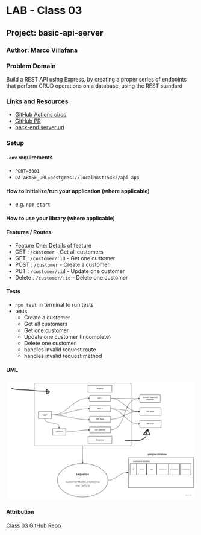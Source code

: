 # LAB - Class 03

## Project: basic-api-server

### Author: Marco Villafana

### Problem Domain  

Build a REST API using Express, by creating a proper series of endpoints that perform CRUD operations on a database, using the REST standard

### Links and Resources

- [GitHub Actions ci/cd](https://github.com/villafanam/basic-api-server/actions) 
- [GitHub PR](https://github.com/villafanam/basic-api-server/pull/1)
- [back-end server url](https://basic-api-server-fv7n.onrender.com)


### Setup

#### `.env` requirements 

- `PORT=3001`
- `DATABASE_URL=postgres://localhost:5432/api-app`

#### How to initialize/run your application (where applicable)

- e.g. `npm start`

#### How to use your library (where applicable)

#### Features / Routes

- Feature One: Details of feature
- GET : `/customer` - Get all customers
- GET : `/customer/:id` - Get one customer
- POST : `/customer` - Create a customer
- PUT : `/customer/:id` - Update one customer
- Delete : `/customer/:id` - Delete one customer

#### Tests

- `npm test` in terminal to run tests
- tests
  - Create a customer
  - Get all customers
  - Get one customer
  - Update one customer (Incomplete)
  - Delete one customer
  - handles invalid request route
  - handles invalid request method

#### UML

![Lab 03 UML](/assests/lab03_uml.png)

#### Attribution

[Class 03 GitHub Repo](https://github.com/codefellows/seattle-code-javascript-401d51/tree/main/class-03)
